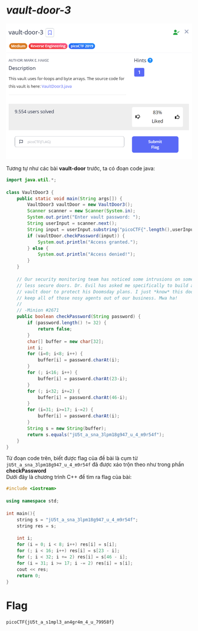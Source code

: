***vault-door-3***
=
![alt text](image.png)

Tương tự như các bài **vault-door** trước, ta có đoạn code java:
```java
import java.util.*;

class VaultDoor3 {
    public static void main(String args[]) {
        VaultDoor3 vaultDoor = new VaultDoor3();
        Scanner scanner = new Scanner(System.in);
        System.out.print("Enter vault password: ");
        String userInput = scanner.next();
        String input = userInput.substring("picoCTF{".length(),userInput.length()-1);
        if (vaultDoor.checkPassword(input)) {
            System.out.println("Access granted.");
        } else {
            System.out.println("Access denied!");
        }
    }

    // Our security monitoring team has noticed some intrusions on some of the
    // less secure doors. Dr. Evil has asked me specifically to build a stronger
    // vault door to protect his Doomsday plans. I just *know* this door will
    // keep all of those nosy agents out of our business. Mwa ha!
    //
    // -Minion #2671
    public boolean checkPassword(String password) {
        if (password.length() != 32) {
            return false;
        }
        char[] buffer = new char[32];
        int i;
        for (i=0; i<8; i++) {
            buffer[i] = password.charAt(i);
        }
        for (; i<16; i++) {
            buffer[i] = password.charAt(23-i);
        }
        for (; i<32; i+=2) {
            buffer[i] = password.charAt(46-i);
        }
        for (i=31; i>=17; i-=2) {
            buffer[i] = password.charAt(i);
        }
        String s = new String(buffer);
        return s.equals("jU5t_a_sna_3lpm18g947_u_4_m9r54f");
    }
}
```

Từ đoạn code trên, biết được flag của đề bài là cụm từ ```jU5t_a_sna_3lpm18g947_u_4_m9r54f``` đã được xáo trộn theo như trong phần **checkPassword**<br>
Dưới đây là chương trình C++ để tìm ra flag của bài:
```C++
#include <iostream>

using namespace std;

int main(){
    string s = "jU5t_a_sna_3lpm18g947_u_4_m9r54f";
    string res = s;

    int i;
    for (i = 0; i < 8; i++) res[i] = s[i];
    for (; i < 16; i++) res[i] = s[23 - i];
    for (; i < 32; i += 2) res[i] = s[46 - i];
    for (i = 31; i >= 17; i -= 2) res[i] = s[i];
    cout << res;
    return 0;
}

```

Flag
=
```picoCTF{jU5t_a_s1mpl3_an4gr4m_4_u_79958f}```